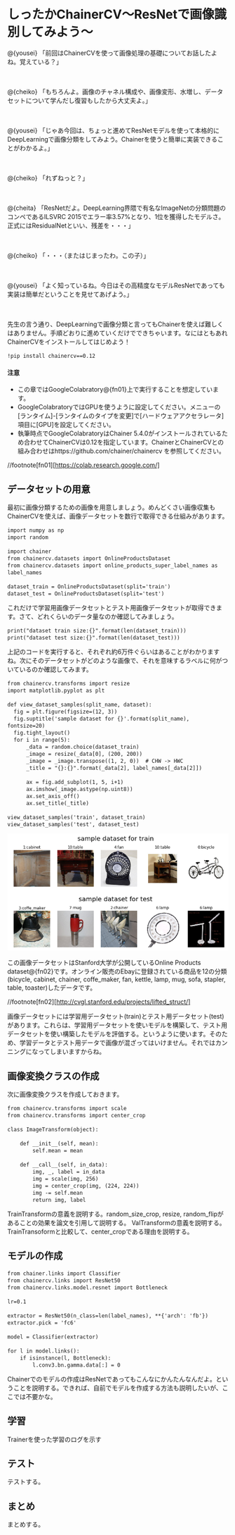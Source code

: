 # しったかChainerCV～ResNetで画像識別してみよう～


@<icon>{yousei} 「前回はChainerCVを使って画像処理の基礎についてお話したよね。覚えている？」

　

@<icon>{cheiko} 「もちろんよ。画像のチャネル構成や、画像変形、水増し、データセットについて学んだし復習もしたから大丈夫よ。」

　

@<icon>{yousei} 「じゃあ今回は、ちょっと進めてResNetモデルを使って本格的にDeepLearningで画像分類をしてみよう。Chainerを使うと簡単に実装できることがわかるよ。」

　

@<icon>{cheiko} 「れずねっと？」

　

@<icon>{cheita} 「ResNetだよ。DeepLearning界隈で有名なImageNetの分類問題のコンペであるILSVRC 2015でエラー率3.57%となり、1位を獲得したモデルさ。正式にはResidualNetといい、残差を・・・」

　

@<icon>{cheiko} 「・・・（またはじまったわ。この子）」

　

@<icon>{yousei} 「よく知っているね。今日はその高精度なモデルResNetであっても実装は簡単だということを見せてあげよう。」

　
　

先生の言う通り、DeepLearningで画像分類と言ってもChainerを使えば難しくはありません。手順どおりに進めていくだけでできちゃいます。なにはともあれChainerCVをインストールしてはじめよう！


```
!pip install chainercv==0.12
```

#### 注意

* この章ではGoogleColabratory@<fn>{fn01}上で実行することを想定しています。
* GoogleColabratoryではGPUを使うように設定してください。メニューの[ランタイム]-[ランタイムのタイプを変更]で[ハードウェアアクセラレータ]項目に[GPU]を設定してください。
* 執筆時点でGoogleColabratoryはChainer 5.4.0がインストールされているため合わせてChainerCVは0.12を指定しています。ChainerとChainerCVとの組み合わせはhttps://github.com/chainer/chainercv を参照してください。

//footnote[fn01][https://colab.research.google.com/]



## データセットの用意


最初に画像分類するための画像を用意しましょう。めんどくさい画像収集もChainerCVを使えば、画像データセットを数行で取得できる仕組みがあります。

```
import numpy as np
import random

import chainer
from chainercv.datasets import OnlineProductsDataset
from chainercv.datasets import online_products_super_label_names as label_names

dataset_train = OnlineProductsDataset(split='train')
dataset_test = OnlineProductsDataset(split='test')
```

これだけで学習用画像データセットとテスト用画像データセットが取得できます。さて、どれくらいのデータ量なのか確認してみましょう。

```
print("dataset train size:{}".format(len(dataset_train)))
print("dataset test size:{}".format(len(dataset_test)))
```

上記のコードを実行すると、それぞれ約6万件ぐらいはあることがわかりますね。次にそのデータセットがどのような画像で、それを意味するラベルに何がついているのか確認してみます。

```
from chainercv.transforms import resize
import matplotlib.pyplot as plt

def view_dataset_samples(split_name, dataset):
  fig = plt.figure(figsize=(12, 3))
  fig.suptitle('sample dataset for {}'.format(split_name), fontsize=20)
  fig.tight_layout()
  for i in range(5):
      _data = random.choice(dataset_train)
      _image = resize(_data[0], (200, 200))
      _image = _image.transpose((1, 2, 0))  # CHW -> HWC
      _title = "{}:{}".format(_data[2], label_names[_data[2]])

      ax = fig.add_subplot(1, 5, i+1)
      ax.imshow(_image.astype(np.uint8))
      ax.set_axis_off()
      ax.set_title(_title)

view_dataset_samples('train', dataset_train)
view_dataset_samples('test', dataset_test)
```


![データセットのサンプル](src/images/chug_03_dataset_sample.png)

この画像データセットはStanford大学が公開しているOnline Products dataset@<fn>{fn02}です。オンライン販売のEbayに登録されている商品を12の分類(bicycle, cabinet, chainer, coffe_maker, fan, kettle, lamp, mug, sofa, stapler, table, toaster)したデータです。

//footnote[fn02][http://cvgl.stanford.edu/projects/lifted_struct/]


画像データセットには学習用データセット(train)とテスト用データセット(test)があります。これらは、学習用データセットを使いモデルを構築して、テスト用データセットを使い構築したモデルを評価する。というように使います。そのため、学習データとテスト用データで画像が混ざってはいけません。それではカンニングになってしまいますからね。




## 画像変換クラスの作成

次に画像変換クラスを作成しておきます。

```
from chainercv.transforms import scale
from chainercv.transforms import center_crop

class ImageTransform(object):

    def __init__(self, mean):
        self.mean = mean

    def __call__(self, in_data):
        img, _, label = in_data
        img = scale(img, 256)
        img = center_crop(img, (224, 224))
        img -= self.mean
        return img, label
```

TrainTransformの意義を説明する。random_size_crop, resize, random_flipがあることの効果を論文を引用して説明する。
ValTransformの意義を説明する。TrainTransoformと比較して、center_cropである理由を説明する。



## モデルの作成

```
from chainer.links import Classifier
from chainercv.links import ResNet50
from chainercv.links.model.resnet import Bottleneck

lr=0.1

extractor = ResNet50(n_class=len(label_names), **{'arch': 'fb'})
extractor.pick = 'fc6'

model = Classifier(extractor)

for l in model.links():
    if isinstance(l, Bottleneck):
        l.conv3.bn.gamma.data[:] = 0
```

Chainerでのモデルの作成はResNetであってもこんなにかんたんなんだよ。ということを説明する。できれば、自前でモデルを作成する方法も説明したいが、ここでは不要かな。



## 学習

Trainerを使った学習のログを示す




## テスト

テストする。


## まとめ

まとめする。

